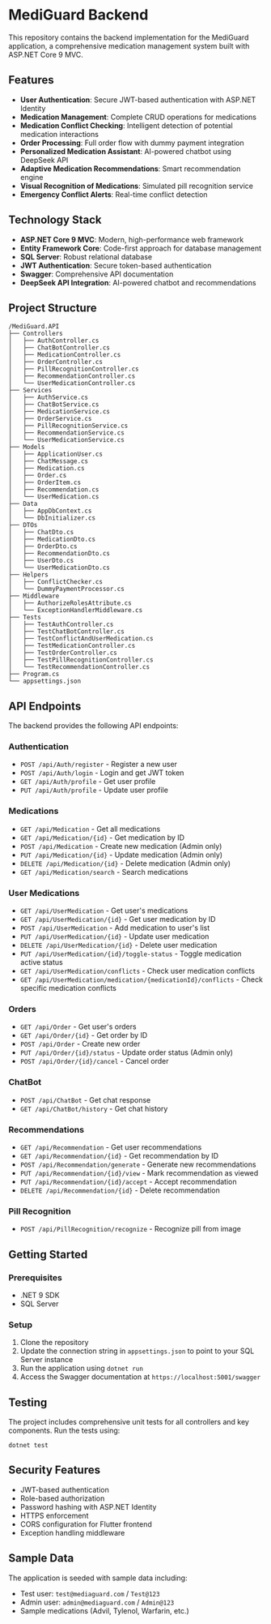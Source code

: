 # MediGuard Backend

This repository contains the backend implementation for the MediGuard application, a comprehensive medication management system built with ASP.NET Core 9 MVC.

## Features

- **User Authentication**: Secure JWT-based authentication with ASP.NET Identity
- **Medication Management**: Complete CRUD operations for medications
- **Medication Conflict Checking**: Intelligent detection of potential medication interactions
- **Order Processing**: Full order flow with dummy payment integration
- **Personalized Medication Assistant**: AI-powered chatbot using DeepSeek API
- **Adaptive Medication Recommendations**: Smart recommendation engine
- **Visual Recognition of Medications**: Simulated pill recognition service
- **Emergency Conflict Alerts**: Real-time conflict detection

## Technology Stack

- **ASP.NET Core 9 MVC**: Modern, high-performance web framework
- **Entity Framework Core**: Code-first approach for database management
- **SQL Server**: Robust relational database
- **JWT Authentication**: Secure token-based authentication
- **Swagger**: Comprehensive API documentation
- **DeepSeek API Integration**: AI-powered chatbot and recommendations

## Project Structure

```
/MediGuard.API
├── Controllers
│   ├── AuthController.cs
│   ├── ChatBotController.cs
│   ├── MedicationController.cs
│   ├── OrderController.cs
│   ├── PillRecognitionController.cs
│   ├── RecommendationController.cs
│   └── UserMedicationController.cs
├── Services
│   ├── AuthService.cs
│   ├── ChatBotService.cs
│   ├── MedicationService.cs
│   ├── OrderService.cs
│   ├── PillRecognitionService.cs
│   ├── RecommendationService.cs
│   └── UserMedicationService.cs
├── Models
│   ├── ApplicationUser.cs
│   ├── ChatMessage.cs
│   ├── Medication.cs
│   ├── Order.cs
│   ├── OrderItem.cs
│   ├── Recommendation.cs
│   └── UserMedication.cs
├── Data
│   ├── AppDbContext.cs
│   └── DbInitializer.cs
├── DTOs
│   ├── ChatDto.cs
│   ├── MedicationDto.cs
│   ├── OrderDto.cs
│   ├── RecommendationDto.cs
│   ├── UserDto.cs
│   └── UserMedicationDto.cs
├── Helpers
│   ├── ConflictChecker.cs
│   └── DummyPaymentProcessor.cs
├── Middleware
│   ├── AuthorizeRolesAttribute.cs
│   └── ExceptionHandlerMiddleware.cs
├── Tests
│   ├── TestAuthController.cs
│   ├── TestChatBotController.cs
│   ├── TestConflictAndUserMedication.cs
│   ├── TestMedicationController.cs
│   ├── TestOrderController.cs
│   ├── TestPillRecognitionController.cs
│   └── TestRecommendationController.cs
├── Program.cs
└── appsettings.json
```

## API Endpoints

The backend provides the following API endpoints:

### Authentication
- `POST /api/Auth/register` - Register a new user
- `POST /api/Auth/login` - Login and get JWT token
- `GET /api/Auth/profile` - Get user profile
- `PUT /api/Auth/profile` - Update user profile

### Medications
- `GET /api/Medication` - Get all medications
- `GET /api/Medication/{id}` - Get medication by ID
- `POST /api/Medication` - Create new medication (Admin only)
- `PUT /api/Medication/{id}` - Update medication (Admin only)
- `DELETE /api/Medication/{id}` - Delete medication (Admin only)
- `GET /api/Medication/search` - Search medications

### User Medications
- `GET /api/UserMedication` - Get user's medications
- `GET /api/UserMedication/{id}` - Get user medication by ID
- `POST /api/UserMedication` - Add medication to user's list
- `PUT /api/UserMedication/{id}` - Update user medication
- `DELETE /api/UserMedication/{id}` - Delete user medication
- `PUT /api/UserMedication/{id}/toggle-status` - Toggle medication active status
- `GET /api/UserMedication/conflicts` - Check user medication conflicts
- `GET /api/UserMedication/medication/{medicationId}/conflicts` - Check specific medication conflicts

### Orders
- `GET /api/Order` - Get user's orders
- `GET /api/Order/{id}` - Get order by ID
- `POST /api/Order` - Create new order
- `PUT /api/Order/{id}/status` - Update order status (Admin only)
- `POST /api/Order/{id}/cancel` - Cancel order

### ChatBot
- `POST /api/ChatBot` - Get chat response
- `GET /api/ChatBot/history` - Get chat history

### Recommendations
- `GET /api/Recommendation` - Get user recommendations
- `GET /api/Recommendation/{id}` - Get recommendation by ID
- `POST /api/Recommendation/generate` - Generate new recommendations
- `PUT /api/Recommendation/{id}/view` - Mark recommendation as viewed
- `PUT /api/Recommendation/{id}/accept` - Accept recommendation
- `DELETE /api/Recommendation/{id}` - Delete recommendation

### Pill Recognition
- `POST /api/PillRecognition/recognize` - Recognize pill from image

## Getting Started

### Prerequisites
- .NET 9 SDK
- SQL Server

### Setup
1. Clone the repository
2. Update the connection string in `appsettings.json` to point to your SQL Server instance
3. Run the application using `dotnet run`
4. Access the Swagger documentation at `https://localhost:5001/swagger`

## Testing

The project includes comprehensive unit tests for all controllers and key components. Run the tests using:

```
dotnet test
```

## Security Features

- JWT-based authentication
- Role-based authorization
- Password hashing with ASP.NET Identity
- HTTPS enforcement
- CORS configuration for Flutter frontend
- Exception handling middleware

## Sample Data

The application is seeded with sample data including:
- Test user: `test@mediaguard.com` / `Test@123`
- Admin user: `admin@mediaguard.com` / `Admin@123`
- Sample medications (Advil, Tylenol, Warfarin, etc.)
